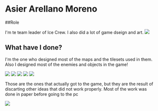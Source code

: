 # Asier Arellano Moreno



##Role

I'm te team leader of Ice Crew. I also did a lot of game dseign and art.
![](http://imgur.com/irEK5E9.png)


## What have I done?

I'm the one who designed most of the maps and the tilesets used in them. Also I designed most of the enemies and objects in the game!

![](http://imgur.com/xaaDnxw.png)
![](http://imgur.com/vccndFs.png)
![](http://imgur.com/e7lh4dt.png)
![](http://imgur.com/4LgD8Rx.png)
![](http://imgur.com/g8Tm9Yg.png)

Those are the ones that actually got to the game, but they are the result of discarting other ideas that did not work properly.
Most of the work was done in paper before going to the pc

![](http://imgur.com/PqsibBo.png) 


